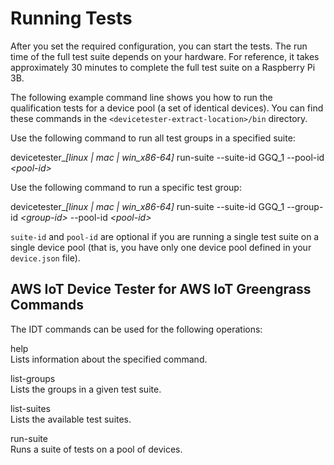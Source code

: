 # Running Tests<a name="run-tests"></a>

After you set the required configuration, you can start the tests\. The run time of the full test suite depends on your hardware\. For reference, it takes approximately 30 minutes to complete the full test suite on a Raspberry Pi 3B\.

The following example command line shows you how to run the qualification tests for a device pool \(a set of identical devices\)\. You can find these commands in the `<devicetester-extract-location>/bin` directory\.

Use the following command to run all test groups in a specified suite:

devicetester\_*\[linux \| mac \| win\_x86\-64\]* run\-suite \-\-suite\-id GGQ\_1 \-\-pool\-id *<pool\-id>*

Use the following command to run a specific test group:

devicetester\_*\[linux \| mac \| win\_x86\-64\]* run\-suite \-\-suite\-id GGQ\_1 \-\-group\-id *<group\-id>* \-\-pool\-id *<pool\-id>*

`suite-id` and `pool-id` are optional if you are running a single test suite on a single device pool \(that is, you have only one device pool defined in your `device.json` file\)\.

## AWS IoT Device Tester for AWS IoT Greengrass Commands<a name="bk-cli"></a>

The IDT commands can be used for the following operations:

help  
Lists information about the specified command\.

list\-groups  
Lists the groups in a given test suite\.

list\-suites  
Lists the available test suites\.

run\-suite  
Runs a suite of tests on a pool of devices\.